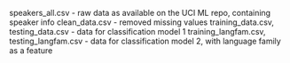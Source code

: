 speakers_all.csv - raw data as available on the UCI ML repo, containing speaker info
clean_data.csv - removed missing values
training_data.csv, testing_data.csv - data for classification model 1
training_langfam.csv, testing_langfam.csv - data for classification model 2, with language family as a feature
